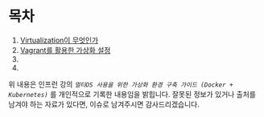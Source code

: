 # 목차

01. [Virtualization이 무엇인가](./01.what-is-virtualization/README.md)
02. [Vagrant를 활용한 가상화 설정](./02.vagrant-based-virtualization-setup/README.md)
03. []()
04. []()



위 내용은 인프런 강의 _`멀티OS 사용을 위한 가상화 환경 구축 가이드 (Docker + Kubernetes)`_ 를 개인적으로 기록한 내용임을 밝힙니다.
잘못된 정보가 있거나 출처를 남겨야 하는 자료가 있다면, 이슈로 남겨주시면 감사드리겠습니다. 